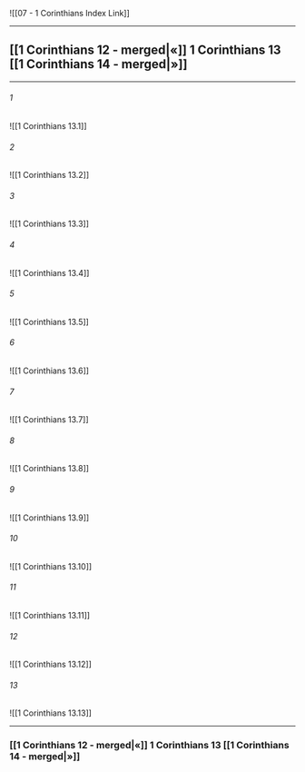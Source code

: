 ![[07 - 1 Corinthians Index Link]]

---
##  [[1 Corinthians 12 - merged|«]] 1 Corinthians 13 [[1 Corinthians 14 - merged|»]]

---

###### 1
![[1 Corinthians 13.1]] 

###### 2
![[1 Corinthians 13.2]] 

###### 3
![[1 Corinthians 13.3]] 

###### 4
![[1 Corinthians 13.4]]

###### 5 
![[1 Corinthians 13.5]] 

###### 6
![[1 Corinthians 13.6]] 

###### 7
![[1 Corinthians 13.7]] 

###### 8
![[1 Corinthians 13.8]] 

###### 9
![[1 Corinthians 13.9]] 

###### 10
![[1 Corinthians 13.10]] 

###### 11
![[1 Corinthians 13.11]] 

###### 12
![[1 Corinthians 13.12]]

###### 13
![[1 Corinthians 13.13]] 


---
###  [[1 Corinthians 12 - merged|«]] 1 Corinthians 13 [[1 Corinthians 14 - merged|»]]